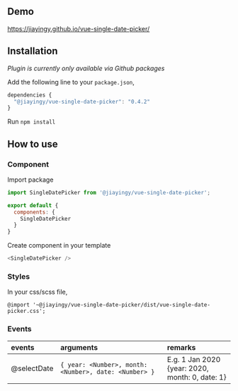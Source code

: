## Demo
https://jiayingy.github.io/vue-single-date-picker/

## Installation
*Plugin is currently only available via Github packages* 

Add the following line to your `package.json`,
```javascript
dependencies {
  "@jiayingy/vue-single-date-picker": "0.4.2"
}
```

Run `npm install`

## How to use

### Component

Import package
```javascript
import SingleDatePicker from '@jiayingy/vue-single-date-picker';

export default {
  components: {
    SingleDatePicker
  }
}
```

Create component in your template
```javascript
<SingleDatePicker />
```

### Styles
In your css/scss file,
```
@import '~@jiayingy/vue-single-date-picker/dist/vue-single-date-picker.css';
```

### Events 
|events|arguments|remarks|
|:--|:--|:--|
|@selectDate|```{ year: <Number>, month: <Number>, date: <Number> }```|E.g. 1 Jan 2020 <br> {year: 2020, month: 0, date: 1}| 
